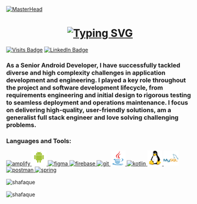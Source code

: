 [![MasterHead](https://blogger.googleusercontent.com/img/b/R29vZ2xl/AVvXsEiv3CjuEunEpPuvrsKEV0f7R_OSPonuZnDUi97Hrz68T9xKpsUHRoFaivipPxNQ6QT3BIHVxtSH85xurEqxSnC1S7rQklKL8vKj40E2xgFWE9ylhjZDHbWoie3Evgl_WjnG2nQ1UxFVs9lg3IAMIv_CHCsuesUuCW_BMddUXU4JErFXLn9Twcy2tKKfHA/s1600/Android-JetpackCompose1.2-Header.png)](https://linkedin.com/in/shafaque)
<h1 align="center">
  <a href="https://git.io/typing-svg"><img src="https://readme-typing-svg.herokuapp.com?font=Fira+Code&size=30&duration=3000&pause=1000&color=FE6F95&width=650&lines=Hi%2C+I'm+Shafaque+Sattar+%F0%9F%91%BE" alt="Typing SVG" /></a>
</h1>

[![Visits Badge](https://komarev.com/ghpvc/?username=Shafaque&label=Visits+Badge)](https://github.com/shafaque)
[![LinkedIn Badge](https://img.shields.io/badge/-Shafaque-blue?style=flat&logo=Linkedin&logoColor=white&link=https://www.linkedin.com/in/shafaque/)](https://www.linkedin.com/in/shafaque)

<h3 align="start">As a Senior Android Developer, I have successfully tackled diverse and high complexity challenges in application development and engineering. I played a key role throughout the project and software development lifecycle, from requirements engineering and initial design to rigorous testing to seamless deployment and operations maintenance. I focus on delivering high-quality, user-friendly solutions, am a generalist full stack engineer and love solving challenging problems.</h3>

<h3 align="left">Languages and Tools:</h3>
<p align="left"> <a href="https://aws.amazon.com/amplify/" target="_blank" rel="noreferrer"> <img src="https://docs.amplify.aws/assets/logo-dark.svg" alt="amplify" width="40" height="40"/> </a> <a href="https://developer.android.com" target="_blank" rel="noreferrer"> <img src="https://raw.githubusercontent.com/devicons/devicon/master/icons/android/android-original-wordmark.svg" alt="android" width="40" height="40"/> </a> <a href="https://www.figma.com/" target="_blank" rel="noreferrer"> <img src="https://www.vectorlogo.zone/logos/figma/figma-icon.svg" alt="figma" width="40" height="40"/> </a> <a href="https://firebase.google.com/" target="_blank" rel="noreferrer"> <img src="https://www.vectorlogo.zone/logos/firebase/firebase-icon.svg" alt="firebase" width="40" height="40"/> </a> <a href="https://git-scm.com/" target="_blank" rel="noreferrer"> <img src="https://www.vectorlogo.zone/logos/git-scm/git-scm-icon.svg" alt="git" width="40" height="40"/> </a> <a href="https://www.java.com" target="_blank" rel="noreferrer"> <img src="https://raw.githubusercontent.com/devicons/devicon/master/icons/java/java-original.svg" alt="java" width="40" height="40"/> </a> <a href="https://kotlinlang.org" target="_blank" rel="noreferrer"> <img src="https://www.vectorlogo.zone/logos/kotlinlang/kotlinlang-icon.svg" alt="kotlin" width="40" height="40"/> </a> <a href="https://www.linux.org/" target="_blank" rel="noreferrer"> <img src="https://raw.githubusercontent.com/devicons/devicon/master/icons/linux/linux-original.svg" alt="linux" width="40" height="40"/> </a> <a href="https://www.mysql.com/" target="_blank" rel="noreferrer"> <img src="https://raw.githubusercontent.com/devicons/devicon/master/icons/mysql/mysql-original-wordmark.svg" alt="mysql" width="40" height="40"/> </a> <a href="https://postman.com" target="_blank" rel="noreferrer"> <img src="https://www.vectorlogo.zone/logos/getpostman/getpostman-icon.svg" alt="postman" width="40" height="40"/> </a> <a href="https://spring.io/" target="_blank" rel="noreferrer"> <img src="https://www.vectorlogo.zone/logos/springio/springio-icon.svg" alt="spring" width="40" height="40"/> </a> </p>

<p><img align="center" src="https://github-readme-stats.vercel.app/api/top-langs?username=shafaque&show_icons=true&locale=en&layout=compact" alt="shafaque" /></p>

<p><img align="center" src="https://github-readme-streak-stats.herokuapp.com/?user=shafaque&" alt="shafaque" /></p>
